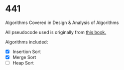 # 441
Algorithms Covered in Design &amp; Analysis of Algorithms

All pseudocode used is originally from <a href="https://mitpress.mit.edu/books/introduction-algorithms">this book.</a>

Algorithms included:

- [x] Insertion Sort
- [x] Merge Sort
- [ ] Heap Sort
